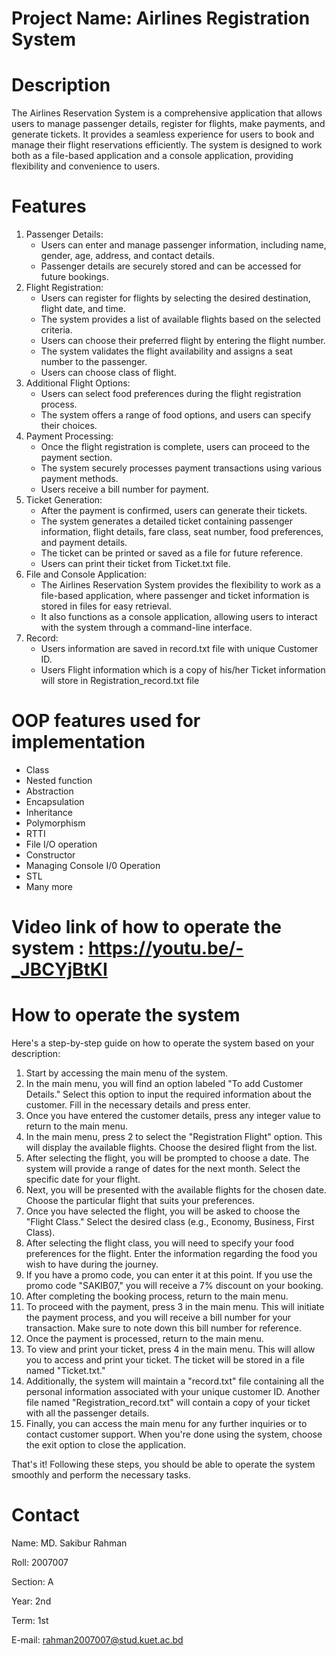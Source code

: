 # Project Name: Airlines Registration System
# Description

The Airlines Reservation System is a comprehensive application that allows users to manage passenger details, register for flights, make payments, and generate tickets. It provides a seamless experience for users to book and manage their flight reservations efficiently. The system is designed to work both as a file-based application and a console application, providing flexibility and convenience to users.


# Features


1. Passenger Details:
    - Users can enter and manage passenger information, including name, gender, age, address, and contact details.
    - Passenger details are securely stored and can be accessed for future bookings.
2. Flight Registration:
    - Users can register for flights by selecting the desired destination, flight date, and time.
    - The system provides a list of available flights based on the selected criteria.
    - Users can choose their preferred flight by entering the flight number.
    - The system validates the flight availability and assigns a seat number to the passenger.
    - Users can choose class of flight.
3. Additional Flight Options:
    - Users can select food preferences during the flight registration process.
    - The system offers a range of food options, and users can specify their choices.
4. Payment Processing:
    - Once the flight registration is complete, users can proceed to the payment section.
    - The system securely processes payment transactions using various payment methods.
    - Users receive a bill number for payment.
5. Ticket Generation:
    - After the payment is confirmed, users can generate their tickets.
    - The system generates a detailed ticket containing passenger information, flight details, fare class, seat number, food preferences, and payment details.
    - The ticket can be printed or saved as a file for future reference.
    - Users can print their ticket from Ticket.txt file.
6. File and Console Application:
    - The Airlines Reservation System provides the flexibility to work as a file-based application, where passenger and ticket information is stored in files for easy retrieval.
    - It also functions as a console application, allowing users to interact with the system through a command-line interface.
7. Record:
    - Users information are saved in record.txt file with unique Customer ID.
    - Users Flight information which is a copy of his/her Ticket information will store in Registration_record.txt file

# OOP features used for implementation
- Class
- Nested function
- Abstraction
- Encapsulation
- Inheritance
- Polymorphism
- RTTI
- File I/O operation
- Constructor
- Managing Console I/0 Operation
- STL
- Many more
# Video link of how to operate the system : https://youtu.be/-_JBCYjBtKI 
# How to operate the system
Here's a step-by-step guide on how to operate the system based on your description:

1. Start by accessing the main menu of the system.
2. In the main menu, you will find an option labeled "To add Customer Details." Select this option to input the required information about the customer. Fill in the necessary details and press enter.
3. Once you have entered the customer details, press any integer value to return to the main menu.
4. In the main menu, press 2 to select the "Registration Flight" option. This will display the available flights. Choose the desired flight from the list.
5. After selecting the flight, you will be prompted to choose a date. The system will provide a range of dates for the next month. Select the specific date for your flight.
6. Next, you will be presented with the available flights for the chosen date. Choose the particular flight that suits your preferences.
7. Once you have selected the flight, you will be asked to choose the "Flight Class." Select the desired class (e.g., Economy, Business, First Class).
8. After selecting the flight class, you will need to specify your food preferences for the flight. Enter the information regarding the food you wish to have during the journey.
9. If you have a promo code, you can enter it at this point. If you use the promo code "SAKIB07," you will receive a 7% discount on your booking.
10. After completing the booking process, return to the main menu.
11. To proceed with the payment, press 3 in the main menu. This will initiate the payment process, and you will receive a bill number for your transaction. Make sure to note down this bill number for reference.
12. Once the payment is processed, return to the main menu.
13. To view and print your ticket, press 4 in the main menu. This will allow you to access and print your ticket. The ticket will be stored in a file named "Ticket.txt."
14. Additionally, the system will maintain a "record.txt" file containing all the personal information associated with your unique customer ID. Another file named "Registration_record.txt" will contain a copy of your ticket with all the passenger details.
15. Finally, you can access the main menu for any further inquiries or to contact customer support. When you're done using the system, choose the exit option to close the application.

That's it! Following these steps, you should be able to operate the system smoothly and perform the necessary tasks.

# Contact

Name: MD. Sakibur Rahman

Roll: 2007007

Section: A

Year: 2nd

Term: 1st

E-mail: rahman2007007@stud.kuet.ac.bd
